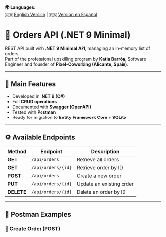 **🌍 Languages:**  
🇬🇧 [English Version](README.en.md) | 🇪🇸 [Versión en Español](README.md)

# 🧩 Orders API (.NET 9 Minimal)

REST API built with **.NET 9 Minimal API**, managing an in-memory list of orders.  
Part of the professional upskilling program by **Katia Barrón**, Software Engineer and founder of **Pixel-Coworking (Alicante, Spain)**.

---

## 🚀 Main Features
- Developed in **.NET 9 (C#)**  
- Full **CRUD operations**  
- Documented with **Swagger (OpenAPI)**  
- Tested with **Postman**  
- Ready for migration to **Entity Framework Core + SQLite**

---

## ⚙️ Available Endpoints
| Method | Endpoint | Description |
|--------|-----------|-------------|
| **GET** | `/api/orders` | Retrieve all orders |
| **GET** | `/api/orders/{id}` | Retrieve order by ID |
| **POST** | `/api/orders` | Create a new order |
| **PUT** | `/api/orders/{id}` | Update an existing order |
| **DELETE** | `/api/orders/{id}` | Delete an order by ID |

---

## 🧪 Postman Examples

### 🔸 Create Order (POST)
